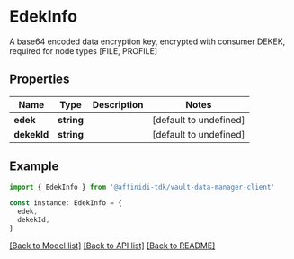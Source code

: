 # EdekInfo

A base64 encoded data encryption key, encrypted with consumer DEKEK, required for node types [FILE, PROFILE]

## Properties

| Name        | Type       | Description | Notes                  |
| ----------- | ---------- | ----------- | ---------------------- |
| **edek**    | **string** |             | [default to undefined] |
| **dekekId** | **string** |             | [default to undefined] |

## Example

```typescript
import { EdekInfo } from '@affinidi-tdk/vault-data-manager-client'

const instance: EdekInfo = {
  edek,
  dekekId,
}
```

[[Back to Model list]](../README.md#documentation-for-models) [[Back to API list]](../README.md#documentation-for-api-endpoints) [[Back to README]](../README.md)
